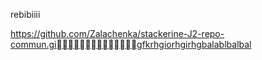 rebibiiii

https://github.com/Zalachenka/stackerine-J2-repo-commun.gigfkrhgiorhgirhgbalablbalbal
